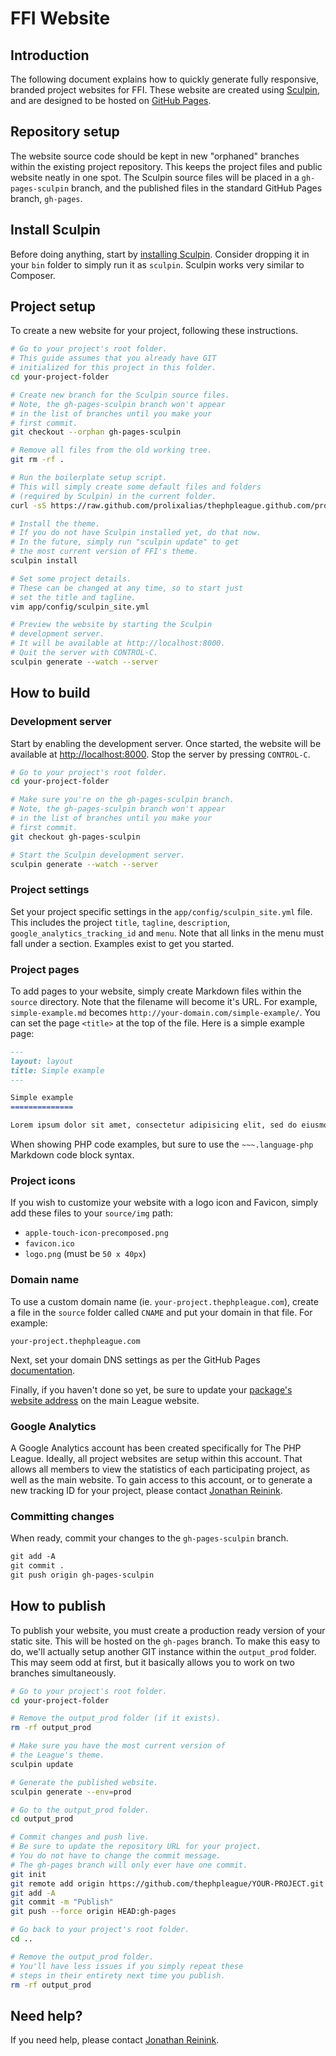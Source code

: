 # FFI Website

## Introduction

The following document explains how to quickly generate fully responsive, branded project websites for FFI. These website are created using [Sculpin](https://sculpin.io/), and are designed to be hosted on [GitHub Pages](http://pages.github.com/).

## Repository setup

The website source code should be kept in new "orphaned" branches within the existing project repository. This keeps the project files and public website neatly in one spot. The Sculpin source files will be placed in a `gh-pages-sculpin` branch, and the published files in the standard GitHub Pages branch, `gh-pages`.

## Install Sculpin

Before doing anything, start by [installing Sculpin](https://sculpin.io/download/). Consider dropping it in your `bin` folder to simply run it as `sculpin`. Sculpin works very similar to Composer.

## Project setup

To create a new website for your project, following these instructions.

~~~bash
# Go to your project's root folder.
# This guide assumes that you already have GIT
# initialized for this project in this folder.
cd your-project-folder

# Create new branch for the Sculpin source files.
# Note, the gh-pages-sculpin branch won't appear
# in the list of branches until you make your
# first commit.
git checkout --orphan gh-pages-sculpin

# Remove all files from the old working tree.
git rm -rf .

# Run the boilerplate setup script.
# This will simply create some default files and folders
# (required by Sculpin) in the current folder.
curl -sS https://raw.github.com/prolixalias/thephpleague.github.com/project-website-theme/boilerplate.php | php

# Install the theme.
# If you do not have Sculpin installed yet, do that now.
# In the future, simply run "sculpin update" to get
# the most current version of FFI's theme.
sculpin install

# Set some project details.
# These can be changed at any time, so to start just
# set the title and tagline.
vim app/config/sculpin_site.yml

# Preview the website by starting the Sculpin
# development server.
# It will be available at http://localhost:8000.
# Quit the server with CONTROL-C.
sculpin generate --watch --server
~~~

## How to build

### Development server

Start by enabling the development server. Once started, the website will be available at [http://localhost:8000](http://localhost:8000). Stop the server by pressing `CONTROL-C`.

~~~bash
# Go to your project's root folder.
cd your-project-folder

# Make sure you're on the gh-pages-sculpin branch.
# Note, the gh-pages-sculpin branch won't appear
# in the list of branches until you make your
# first commit.
git checkout gh-pages-sculpin

# Start the Sculpin development server.
sculpin generate --watch --server
~~~

### Project settings

Set your project specific settings in the `app/config/sculpin_site.yml` file. This includes the project `title`, `tagline`, `description`, `google_analytics_tracking_id` and `menu`. Note that all links in the menu must fall under a section. Examples exist to get you started.

### Project pages

To add pages to your website, simply create Markdown files within the `source` directory. Note that the filename will become it's URL. For example, `simple-example.md` becomes `http://your-domain.com/simple-example/`. You can set the page `<title>` at the top of the file. Here is a simple example page:

~~~markdown
---
layout: layout
title: Simple example
---

Simple example
==============

Lorem ipsum dolor sit amet, consectetur adipisicing elit, sed do eiusmod tempor incididunt ut labore et dolore magna aliqua.
~~~

When showing PHP code examples, but sure to use the `~~~.language-php` Markdown code block syntax.

### Project icons

If you wish to customize your website with a logo icon and Favicon, simply add these files to your `source/img` path:

- `apple-touch-icon-precomposed.png`
- `favicon.ico`
- `logo.png` (must be `50 x 40px`)

### Domain name

To use a custom domain name (ie. `your-project.thephpleague.com`), create a file in the `source` folder called `CNAME` and put your domain in that file. For example:

~~~
your-project.thephpleague.com
~~~

Next, set your domain DNS settings as per the GitHub Pages [documentation](https://help.github.com/articles/setting-up-a-custom-domain-with-pages#setting-up-dns).

Finally, if you haven't done so yet, be sure to update your [package's website address](https://github.com/thephpleague/thephpleague.github.com/blob/master/_data/packages.yml) on the main League website.

### Google Analytics

A Google Analytics account has been created specifically for The PHP League. Ideally, all project websites are setup within this account. That allows all members to view the statistics of each participating project, as well as the main website. To gain access to this account, or to generate a new tracking ID for your project, please contact [Jonathan Reinink](https://twitter.com/reinink).

### Committing changes

When ready, commit your changes to the `gh-pages-sculpin` branch.

~~~markdown
git add -A
git commit .
git push origin gh-pages-sculpin
~~~


## How to publish

To publish your website, you must create a production ready version of your static site. This will be hosted on the `gh-pages` branch. To make this easy to do, we'll actually setup another GIT instance within the `output_prod` folder. This may seem odd at first, but it basically allows you to work on two branches simultaneously.

~~~bash
# Go to your project's root folder.
cd your-project-folder

# Remove the output_prod folder (if it exists).
rm -rf output_prod

# Make sure you have the most current version of
# the League's theme.
sculpin update

# Generate the published website.
sculpin generate --env=prod

# Go to the output_prod folder.
cd output_prod

# Commit changes and push live.
# Be sure to update the repository URL for your project.
# You do not have to change the commit message.
# The gh-pages branch will only ever have one commit.
git init
git remote add origin https://github.com/thephpleague/YOUR-PROJECT.git
git add -A
git commit -m "Publish"
git push --force origin HEAD:gh-pages

# Go back to your project's root folder.
cd ..

# Remove the output_prod folder.
# You'll have less issues if you simply repeat these
# steps in their entirety next time you publish.
rm -rf output_prod
~~~

## Need help?

If you need help, please contact [Jonathan Reinink](https://twitter.com/reinink).
